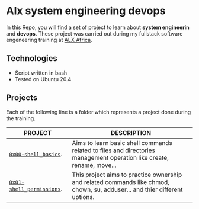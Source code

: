 # Alx system engineering devops

In this Repo, you will find a set of project to learn about **system engineerin**  and **devops**. These project was carried out during my fullstack software engeneering training at [ALX Africa](https://www.alxafrica.com/).

## Technologies

- Script written in bash
- Tested on Ubuntu 20.4

## Projects

Each of the following line is a folder which represents a project done during the training.

| PROJECT | DESCRIPTION |
| ----------- | ----------- |
| [`0x00-shell_basics`](https://github.com/RHEZUS/alx-system_engineering-devops/tree/master/0x00-shell_basics). | Aims to learn basic shell commands related to files and directories management operation like create, rename, move... |
| [`0x01-shell_permissions`](https://github.com/RHEZUS/alx-system_engineering-devops/tree/master/0x01-shell_permissions). | This project aims to practice ownership and related commands like chmod, chown, su, adduser... and thier different uptions. |
